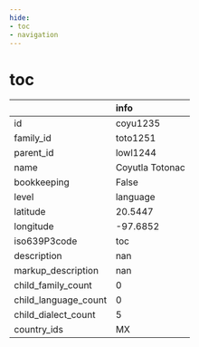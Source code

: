 ```yaml
---
hide:
- toc
- navigation
---
```

# toc
|                      | info            |
|:---------------------|:----------------|
| id                   | coyu1235        |
| family_id            | toto1251        |
| parent_id            | lowl1244        |
| name                 | Coyutla Totonac |
| bookkeeping          | False           |
| level                | language        |
| latitude             | 20.5447         |
| longitude            | -97.6852        |
| iso639P3code         | toc             |
| description          | nan             |
| markup_description   | nan             |
| child_family_count   | 0               |
| child_language_count | 0               |
| child_dialect_count  | 5               |
| country_ids          | MX              |
